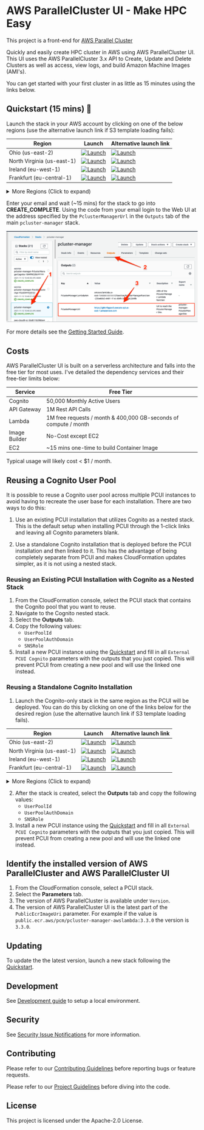 AWS ParallelCluster UI - Make HPC Easy
================================

This project is a front-end for [AWS Parallel Cluster](https://github.com/aws/aws-parallelcluster)

Quickly and easily create HPC cluster in AWS using AWS ParallelCluster UI. This UI uses the AWS ParallelCluster 3.x API to Create, Update and Delete Clusters as well as access, view logs, and build Amazon Machine Images (AMI's).

You can get started with your first cluster in as little as 15 minutes using the links below.

## Quickstart (15 mins) 🚀

Launch the stack in your AWS account by clicking on one of the below regions (use the alternative launch link if S3 template loading fails):

| Region       | Launch                                                                                                                                                                                                                                                                                                              | Alternative launch link |
|--------------|--------------------------------------------------------------------------------------------------------------------------------------------------------------------------------------------------------------------------------------------------------------------------------------------------------------------|--------------------------------------------------------------------------------------------------------------------------------------------------------------------------------------------------------------------------------------------------------------------------------------------------------------------|
| Ohio (us-east-2)  | [![Launch](https://samdengler.github.io/cloudformation-launch-stack-button-svg/images/us-east-2.svg)](https://us-east-2.console.aws.amazon.com/cloudformation/home?region=us-east-2#/stacks/create/review?stackName=pcluster-manager&templateURL=https://pcm-release-us-east-1.s3.us-east-1.amazonaws.com/pcluster-manager.yaml)       | [![Launch](https://samdengler.github.io/cloudformation-launch-stack-button-svg/images/us-east-2.svg)](https://us-east-2.console.aws.amazon.com/cloudformation/home?region=us-east-2#/stacks/create/review?stackName=pcluster-manager&templateURL=https://pcm-release-eu-west-1.s3.eu-west-1.amazonaws.com/pcluster-manager.yaml)       |
| North Virginia (us-east-1)  | [![Launch](https://samdengler.github.io/cloudformation-launch-stack-button-svg/images/us-east-1.svg)](https://us-east-1.console.aws.amazon.com/cloudformation/home?region=us-east-1#/stacks/create/review?stackName=pcluster-manager&templateURL=https://pcm-release-us-east-1.s3.us-east-1.amazonaws.com/pcluster-manager.yaml) | [![Launch](https://samdengler.github.io/cloudformation-launch-stack-button-svg/images/us-east-1.svg)](https://us-east-1.console.aws.amazon.com/cloudformation/home?region=us-east-1#/stacks/create/review?stackName=pcluster-manager&templateURL=https://pcm-release-eu-west-1.s3.eu-west-1.amazonaws.com/pcluster-manager.yaml) |
| Ireland (eu-west-1)   | [![Launch](https://samdengler.github.io/cloudformation-launch-stack-button-svg/images/eu-west-1.svg)](https://eu-west-1.console.aws.amazon.com/cloudformation/home?region=eu-west-1#/stacks/create/review?stackName=pcluster-manager&templateURL=https://pcm-release-us-east-1.s3.us-east-1.amazonaws.com/pcluster-manager.yaml)       | [![Launch](https://samdengler.github.io/cloudformation-launch-stack-button-svg/images/eu-west-1.svg)](https://eu-west-1.console.aws.amazon.com/cloudformation/home?region=eu-west-1#/stacks/create/review?stackName=pcluster-manager&templateURL=https://pcm-release-eu-west-1.s3.eu-west-1.amazonaws.com/pcluster-manager.yaml)       |
| Frankfurt (eu-central-1) | [![Launch](https://samdengler.github.io/cloudformation-launch-stack-button-svg/images/eu-central-1.svg)](https://eu-central-1.console.aws.amazon.com/cloudformation/home?region=eu-central-1#/stacks/create/review?stackName=pcluster-manager&templateURL=https://pcm-release-us-east-1.s3.us-east-1.amazonaws.com/pcluster-manager.yaml) | [![Launch](https://samdengler.github.io/cloudformation-launch-stack-button-svg/images/eu-central-1.svg)](https://eu-central-1.console.aws.amazon.com/cloudformation/home?region=eu-central-1#/stacks/create/review?stackName=pcluster-manager&templateURL=https://pcm-release-eu-west-1.s3.eu-west-1.amazonaws.com/pcluster-manager.yaml) |

<details>
    <summary>More Regions (Click to expand)</summary>
                   
| Region       | Launch                                                                                                                                                                                                                                                                                                              | Alternative launch link |
|--------------|--------------------------------------------------------------------------------------------------------------------------------------------------------------------------------------------------------------------------------------------------------------------------------------------------------------------|--------------------------------------------------------------------------------------------------------------------------------------------------------------------------------------------------------------------------------------------------------------------------------------------------------------------|
| Oregon (us-west-2)    | [![Launch](https://samdengler.github.io/cloudformation-launch-stack-button-svg/images/us-west-2.svg)](https://us-west-2.console.aws.amazon.com/cloudformation/home?region=us-west-2#/stacks/create/review?stackName=pcluster-manager&templateURL=https://pcm-release-us-east-1.s3.us-east-1.amazonaws.com/pcluster-manager.yaml)       |[![Launch](https://samdengler.github.io/cloudformation-launch-stack-button-svg/images/us-west-2.svg)](https://us-west-2.console.aws.amazon.com/cloudformation/home?region=us-west-2#/stacks/create/review?stackName=pcluster-manager&templateURL=https://pcm-release-eu-west-1.s3.eu-west-1.amazonaws.com/pcluster-manager.yaml)       |
| California (us-west-1)    | [![Launch](https://samdengler.github.io/cloudformation-launch-stack-button-svg/images/us-west-1.svg)](https://us-west-1.console.aws.amazon.com/cloudformation/home?region=us-west-1#/stacks/create/review?stackName=pcluster-manager&templateURL=https://pcm-release-us-east-1.s3.us-east-1.amazonaws.com/pcluster-manager.yaml)       |[![Launch](https://samdengler.github.io/cloudformation-launch-stack-button-svg/images/us-west-1.svg)](https://us-west-1.console.aws.amazon.com/cloudformation/home?region=us-west-1#/stacks/create/review?stackName=pcluster-manager&templateURL=https://pcm-release-eu-west-1.s3.eu-west-1.amazonaws.com/pcluster-manager.yaml) |
| London (eu-west-2)    | [![Launch](https://samdengler.github.io/cloudformation-launch-stack-button-svg/images/eu-west-2.svg)](https://eu-west-2.console.aws.amazon.com/cloudformation/home?region=eu-west-2#/stacks/create/review?stackName=pcluster-manager&templateURL=https://pcm-release-us-east-1.s3.us-east-1.amazonaws.com/pcluster-manager.yaml)       | [![Launch](https://samdengler.github.io/cloudformation-launch-stack-button-svg/images/eu-west-2.svg)](https://eu-west-2.console.aws.amazon.com/cloudformation/home?region=eu-west-2#/stacks/create/review?stackName=pcluster-manager&templateURL=https://pcm-release-eu-west-1.s3.eu-west-1.amazonaws.com/pcluster-manager.yaml) |
| Paris (eu-west-3)    | [![Launch](https://samdengler.github.io/cloudformation-launch-stack-button-svg/images/eu-west-3.svg)](https://eu-west-3.console.aws.amazon.com/cloudformation/home?region=eu-west-3#/stacks/create/review?stackName=pcluster-manager&templateURL=https://pcm-release-us-east-1.s3.us-east-1.amazonaws.com/pcluster-manager.yaml)       | [![Launch](https://samdengler.github.io/cloudformation-launch-stack-button-svg/images/eu-west-3.svg)](https://eu-west-3.console.aws.amazon.com/cloudformation/home?region=eu-west-3#/stacks/create/review?stackName=pcluster-manager&templateURL=https://pcm-release-eu-west-1.s3.eu-west-1.amazonaws.com/pcluster-manager.yaml)       |
| Stockholm (eu-north-1)    | [![Launch](https://samdengler.github.io/cloudformation-launch-stack-button-svg/images/eu-north-1.svg)](https://eu-north-1.console.aws.amazon.com/cloudformation/home?region=eu-north-1#/stacks/create/review?stackName=pcluster-manager&templateURL=https://pcm-release-us-east-1.s3.us-east-1.amazonaws.com/pcluster-manager.yaml)       | [![Launch](https://samdengler.github.io/cloudformation-launch-stack-button-svg/images/eu-north-1.svg)](https://eu-north-1.console.aws.amazon.com/cloudformation/home?region=eu-north-1#/stacks/create/review?stackName=pcluster-manager&templateURL=https://pcm-release-eu-west-1.s3.eu-west-1.amazonaws.com/pcluster-manager.yaml)       |
| Middle East (me-south-1) | [![Launch](https://samdengler.github.io/cloudformation-launch-stack-button-svg/images/me-south-1.svg)](https://me-south-1.console.aws.amazon.com/cloudformation/home?region=me-south-1#/stacks/create/review?stackName=pcluster-manager&templateURL=https://pcm-release-us-east-1.s3.us-east-1.amazonaws.com/pcluster-manager.yaml) | [![Launch](https://samdengler.github.io/cloudformation-launch-stack-button-svg/images/me-south-1.svg)](https://me-south-1.console.aws.amazon.com/cloudformation/home?region=me-south-1#/stacks/create/review?stackName=pcluster-manager&templateURL=https://pcm-release-eu-west-1.s3.eu-west-1.amazonaws.com/pcluster-manager.yaml) |
| South America (sa-east-1) | [![Launch](https://samdengler.github.io/cloudformation-launch-stack-button-svg/images/sa-east-1.svg)](https://sa-east-1.console.aws.amazon.com/cloudformation/home?region=sa-east-1#/stacks/create/review?stackName=pcluster-manager&templateURL=https://pcm-release-us-east-1.s3.us-east-1.amazonaws.com/pcluster-manager.yaml) |  [![Launch](https://samdengler.github.io/cloudformation-launch-stack-button-svg/images/sa-east-1.svg)](https://sa-east-1.console.aws.amazon.com/cloudformation/home?region=sa-east-1#/stacks/create/review?stackName=pcluster-manager&templateURL=https://pcm-release-eu-west-1.s3.eu-west-1.amazonaws.com/pcluster-manager.yaml) |
| Canada (ca-central-1) | [![Launch](https://samdengler.github.io/cloudformation-launch-stack-button-svg/images/ca-central-1.svg)](https://ca-central-1.console.aws.amazon.com/cloudformation/home?region=ca-central-1#/stacks/create/review?stackName=pcluster-manager&templateURL=https://pcm-release-us-east-1.s3.us-east-1.amazonaws.com/pcluster-manager.yaml) | [![Launch](https://samdengler.github.io/cloudformation-launch-stack-button-svg/images/ca-central-1.svg)](https://ca-central-1.console.aws.amazon.com/cloudformation/home?region=ca-central-1#/stacks/create/review?stackName=pcluster-manager&templateURL=https://pcm-release-eu-west-1.s3.eu-west-1.amazonaws.com/pcluster-manager.yaml) |
| Tokyo (ap-northeast-1) | [![Launch](https://samdengler.github.io/cloudformation-launch-stack-button-svg/images/ap-northeast-1.svg)](https://ap-northeast-1.console.aws.amazon.com/cloudformation/home?region=ap-northeast-1#/stacks/create/review?stackName=pcluster-manager&templateURL=https://pcm-release-us-east-1.s3.us-east-1.amazonaws.com/pcluster-manager.yaml) |  [![Launch](https://samdengler.github.io/cloudformation-launch-stack-button-svg/images/ap-northeast-1.svg)](https://ap-northeast-1.console.aws.amazon.com/cloudformation/home?region=ap-northeast-1#/stacks/create/review?stackName=pcluster-manager&templateURL=https://pcm-release-eu-west-1.s3.eu-west-1.amazonaws.com/pcluster-manager.yaml) |
| Seoul (ap-northeast-2) | [![Launch](https://samdengler.github.io/cloudformation-launch-stack-button-svg/images/ap-northeast-2.svg)](https://ap-northeast-2.console.aws.amazon.com/cloudformation/home?region=ap-northeast-2#/stacks/create/review?stackName=pcluster-manager&templateURL=https://pcm-release-us-east-1.s3.us-east-1.amazonaws.com/pcluster-manager.yaml) |  [![Launch](https://samdengler.github.io/cloudformation-launch-stack-button-svg/images/ap-northeast-2.svg)](https://ap-northeast-2.console.aws.amazon.com/cloudformation/home?region=ap-northeast-2#/stacks/create/review?stackName=pcluster-manager&templateURL=https://pcm-release-eu-west-1.s3.eu-west-1.amazonaws.com/pcluster-manager.yaml)|
| Mumbai (ap-south-1) | [![Launch](https://samdengler.github.io/cloudformation-launch-stack-button-svg/images/ap-south-1.svg)](https://ap-south-1.console.aws.amazon.com/cloudformation/home?region=ap-south-1#/stacks/create/review?stackName=pcluster-manager&templateURL=https://pcm-release-us-east-1.s3.us-east-1.amazonaws.com/pcluster-manager.yaml) | [![Launch](https://samdengler.github.io/cloudformation-launch-stack-button-svg/images/ap-south-1.svg)](https://ap-south-1.console.aws.amazon.com/cloudformation/home?region=ap-south-1#/stacks/create/review?stackName=pcluster-manager&templateURL=https://pcm-release-eu-west-1.s3.eu-west-1.amazonaws.com/pcluster-manager.yaml) |
| Singapore (ap-southeast-1) | [![Launch](https://samdengler.github.io/cloudformation-launch-stack-button-svg/images/ap-southeast-1.svg)](https://ap-southeast-1.console.aws.amazon.com/cloudformation/home?region=ap-southeast-1#/stacks/create/review?stackName=pcluster-manager&templateURL=https://pcm-release-us-east-1.s3.us-east-1.amazonaws.com/pcluster-manager.yaml) | [![Launch](https://samdengler.github.io/cloudformation-launch-stack-button-svg/images/ap-southeast-1.svg)](https://ap-southeast-1.console.aws.amazon.com/cloudformation/home?region=ap-southeast-1#/stacks/create/review?stackName=pcluster-manager&templateURL=https://pcm-release-eu-west-1.s3.eu-west-1.amazonaws.com/pcluster-manager.yaml) |
| Sydney (ap-southeast-2) | [![Launch](https://samdengler.github.io/cloudformation-launch-stack-button-svg/images/ap-southeast-2.svg)](https://ap-southeast-2.console.aws.amazon.com/cloudformation/home?region=ap-southeast-2#/stacks/create/review?stackName=pcluster-manager&templateURL=https://pcm-release-us-east-1.s3.us-east-1.amazonaws.com/pcluster-manager.yaml) |  [![Launch](https://samdengler.github.io/cloudformation-launch-stack-button-svg/images/ap-southeast-2.svg)](https://ap-southeast-2.console.aws.amazon.com/cloudformation/home?region=ap-southeast-2#/stacks/create/review?stackName=pcluster-manager&templateURL=https://pcm-release-eu-west-1.s3.eu-west-1.amazonaws.com/pcluster-manager.yaml) |
</details>

Enter your email and wait (~15 mins) for the stack to go into **CREATE_COMPLETE**. Using the code from your email login to the Web UI at the address specified by the `PclusterManagerUrl` in the `Outputs` tab of the main `pcluster-manager` stack.

![CloudFormation Outputs](docs/static/01-getting-started/pcmanager-url.png)

For more details see the [Getting Started Guide](https://pcluster.cloud).

## Costs

AWS ParallelCluster UI is built on a serverless architecture and falls into the free tier for most uses. I've detailed the dependency services and their free-tier limits below:

| Service       | Free Tier                                                        |
|---------------|------------------------------------------------------------------|
| Cognito       | 50,000 Monthly Active Users                                      |
| API Gateway   | 1M Rest API Calls                                                |
| Lambda        | 1M free requests / month & 400,000 GB-seconds of compute / month |
| Image Builder | No-Cost except EC2                                               |
| EC2           | ~15 mins one-time to build Container Image                       |

Typical usage will likely cost < $1 / month.

## Reusing a Cognito User Pool

It is possible to reuse a Cognito user pool across multiple PCUI instances to avoid having to recreate the user base for each installation. There are two ways to do this:

1. Use an existing PCUI installation that utilizes Cognito as a nested stack. This is the default setup when installing PCUI through the 1-click links and leaving all Cognito parameters blank.

2. Use a standalone Cognito installation that is deployed before the PCUI installation and then linked to it. This has the advantage of being completely separate from PCUI and makes CloudFormation updates simpler, as it is not using a nested stack.

### Reusing an Existing PCUI Installation with Cognito as a Nested Stack

1. From the CloudFormation console, select the PCUI stack that contains the Cognito pool that you want to reuse.
2. Navigate to the Cognito nested stack.
3. Select the **Outputs** tab.
4. Copy the following values:
   - `UserPoolId`
   - `UserPoolAuthDomain`
   - `SNSRole`
5. Install a new PCUI instance using the [Quickstart](#quickstart-15-mins-🚀) and fill in all `External PCUI Cognito` parameters with the outputs that you just copied. This will prevent PCUI from creating a new pool and will use the linked one instead.

### Reusing a Standalone Cognito Installation

1. Launch the Cognito-only stack in the same region as the PCUI will be deployed. You can do this by clicking on one of the links below for the desired region (use the alternative launch link if S3 template loading fails).


| Region       | Launch                                                                                                                                                                                                                                                                                                              | Alternative launch link |
|--------------|--------------------------------------------------------------------------------------------------------------------------------------------------------------------------------------------------------------------------------------------------------------------------------------------------------------------|--------------------------------------------------------------------------------------------------------------------------------------------------------------------------------------------------------------------------------------------------------------------------------------------------------------------|
| Ohio (us-east-2)  | [![Launch](https://samdengler.github.io/cloudformation-launch-stack-button-svg/images/us-east-2.svg)](https://us-east-2.console.aws.amazon.com/cloudformation/home?region=us-east-2#/stacks/create/review?stackName=pcluster-manager&templateURL=https://pcm-release-us-east-1.s3.us-east-1.amazonaws.com/pcluster-manager-cognito.yaml)       | [![Launch](https://samdengler.github.io/cloudformation-launch-stack-button-svg/images/us-east-2.svg)](https://us-east-2.console.aws.amazon.com/cloudformation/home?region=us-east-2#/stacks/create/review?stackName=pcluster-manager&templateURL=https://pcm-release-eu-west-1.s3.eu-west-1.amazonaws.com/pcluster-manager-cognito.yaml)       |
| North Virginia (us-east-1)  | [![Launch](https://samdengler.github.io/cloudformation-launch-stack-button-svg/images/us-east-1.svg)](https://us-east-1.console.aws.amazon.com/cloudformation/home?region=us-east-1#/stacks/create/review?stackName=pcluster-manager&templateURL=https://pcm-release-us-east-1.s3.us-east-1.amazonaws.com/pcluster-manager-cognito.yaml) | [![Launch](https://samdengler.github.io/cloudformation-launch-stack-button-svg/images/us-east-1.svg)](https://us-east-1.console.aws.amazon.com/cloudformation/home?region=us-east-1#/stacks/create/review?stackName=pcluster-manager&templateURL=https://pcm-release-eu-west-1.s3.eu-west-1.amazonaws.com/pcluster-manager-cognito.yaml) |
| Ireland (eu-west-1)   | [![Launch](https://samdengler.github.io/cloudformation-launch-stack-button-svg/images/eu-west-1.svg)](https://eu-west-1.console.aws.amazon.com/cloudformation/home?region=eu-west-1#/stacks/create/review?stackName=pcluster-manager&templateURL=https://pcm-release-us-east-1.s3.us-east-1.amazonaws.com/pcluster-manager-cognito.yaml)       | [![Launch](https://samdengler.github.io/cloudformation-launch-stack-button-svg/images/eu-west-1.svg)](https://eu-west-1.console.aws.amazon.com/cloudformation/home?region=eu-west-1#/stacks/create/review?stackName=pcluster-manager&templateURL=https://pcm-release-eu-west-1.s3.eu-west-1.amazonaws.com/pcluster-manager-cognito.yaml)       |
| Frankfurt (eu-central-1) | [![Launch](https://samdengler.github.io/cloudformation-launch-stack-button-svg/images/eu-central-1.svg)](https://eu-central-1.console.aws.amazon.com/cloudformation/home?region=eu-central-1#/stacks/create/review?stackName=pcluster-manager&templateURL=https://pcm-release-us-east-1.s3.us-east-1.amazonaws.com/pcluster-manager-cognito.yaml) | [![Launch](https://samdengler.github.io/cloudformation-launch-stack-button-svg/images/eu-central-1.svg)](https://eu-central-1.console.aws.amazon.com/cloudformation/home?region=eu-central-1#/stacks/create/review?stackName=pcluster-manager&templateURL=https://pcm-release-eu-west-1.s3.eu-west-1.amazonaws.com/pcluster-manager-cognito.yaml) |

<details>
    <summary>More Regions (Click to expand)</summary>
                   
| Region       | Launch                                                                                                                                                                                                                                                                                                              | Alternative launch link |
|--------------|--------------------------------------------------------------------------------------------------------------------------------------------------------------------------------------------------------------------------------------------------------------------------------------------------------------------|--------------------------------------------------------------------------------------------------------------------------------------------------------------------------------------------------------------------------------------------------------------------------------------------------------------------|
| Oregon (us-west-2)    | [![Launch](https://samdengler.github.io/cloudformation-launch-stack-button-svg/images/us-west-2.svg)](https://us-west-2.console.aws.amazon.com/cloudformation/home?region=us-west-2#/stacks/create/review?stackName=pcluster-manager&templateURL=https://pcm-release-us-east-1.s3.us-east-1.amazonaws.com/pcluster-manager-cognito.yaml)       |[![Launch](https://samdengler.github.io/cloudformation-launch-stack-button-svg/images/us-west-2.svg)](https://us-west-2.console.aws.amazon.com/cloudformation/home?region=us-west-2#/stacks/create/review?stackName=pcluster-manager&templateURL=https://pcm-release-eu-west-1.s3.eu-west-1.amazonaws.com/pcluster-manager-cognito.yaml)       |
| California (us-west-1)    | [![Launch](https://samdengler.github.io/cloudformation-launch-stack-button-svg/images/us-west-1.svg)](https://us-west-1.console.aws.amazon.com/cloudformation/home?region=us-west-1#/stacks/create/review?stackName=pcluster-manager&templateURL=https://pcm-release-us-east-1.s3.us-east-1.amazonaws.com/pcluster-manager-cognito.yaml)       |[![Launch](https://samdengler.github.io/cloudformation-launch-stack-button-svg/images/us-west-1.svg)](https://us-west-1.console.aws.amazon.com/cloudformation/home?region=us-west-1#/stacks/create/review?stackName=pcluster-manager&templateURL=https://pcm-release-eu-west-1.s3.eu-west-1.amazonaws.com/pcluster-manager-cognito.yaml) |
| London (eu-west-2)    | [![Launch](https://samdengler.github.io/cloudformation-launch-stack-button-svg/images/eu-west-2.svg)](https://eu-west-2.console.aws.amazon.com/cloudformation/home?region=eu-west-2#/stacks/create/review?stackName=pcluster-manager&templateURL=https://pcm-release-us-east-1.s3.us-east-1.amazonaws.com/pcluster-manager-cognito.yaml)       | [![Launch](https://samdengler.github.io/cloudformation-launch-stack-button-svg/images/eu-west-2.svg)](https://eu-west-2.console.aws.amazon.com/cloudformation/home?region=eu-west-2#/stacks/create/review?stackName=pcluster-manager&templateURL=https://pcm-release-eu-west-1.s3.eu-west-1.amazonaws.com/pcluster-manager-cognito.yaml) |
| Paris (eu-west-3)    | [![Launch](https://samdengler.github.io/cloudformation-launch-stack-button-svg/images/eu-west-3.svg)](https://eu-west-3.console.aws.amazon.com/cloudformation/home?region=eu-west-3#/stacks/create/review?stackName=pcluster-manager&templateURL=https://pcm-release-us-east-1.s3.us-east-1.amazonaws.com/pcluster-manager-cognito.yaml)       | [![Launch](https://samdengler.github.io/cloudformation-launch-stack-button-svg/images/eu-west-3.svg)](https://eu-west-3.console.aws.amazon.com/cloudformation/home?region=eu-west-3#/stacks/create/review?stackName=pcluster-manager&templateURL=https://pcm-release-eu-west-1.s3.eu-west-1.amazonaws.com/pcluster-manager-cognito.yaml)       |
| Stockholm (eu-north-1)    | [![Launch](https://samdengler.github.io/cloudformation-launch-stack-button-svg/images/eu-north-1.svg)](https://eu-north-1.console.aws.amazon.com/cloudformation/home?region=eu-north-1#/stacks/create/review?stackName=pcluster-manager&templateURL=https://pcm-release-us-east-1.s3.us-east-1.amazonaws.com/pcluster-manager-cognito.yaml)       | [![Launch](https://samdengler.github.io/cloudformation-launch-stack-button-svg/images/eu-north-1.svg)](https://eu-north-1.console.aws.amazon.com/cloudformation/home?region=eu-north-1#/stacks/create/review?stackName=pcluster-manager&templateURL=https://pcm-release-eu-west-1.s3.eu-west-1.amazonaws.com/pcluster-manager-cognito.yaml)       |
| Middle East (me-south-1) | [![Launch](https://samdengler.github.io/cloudformation-launch-stack-button-svg/images/me-south-1.svg)](https://me-south-1.console.aws.amazon.com/cloudformation/home?region=me-south-1#/stacks/create/review?stackName=pcluster-manager&templateURL=https://pcm-release-us-east-1.s3.us-east-1.amazonaws.com/pcluster-manager-cognito.yaml) | [![Launch](https://samdengler.github.io/cloudformation-launch-stack-button-svg/images/me-south-1.svg)](https://me-south-1.console.aws.amazon.com/cloudformation/home?region=me-south-1#/stacks/create/review?stackName=pcluster-manager&templateURL=https://pcm-release-eu-west-1.s3.eu-west-1.amazonaws.com/pcluster-manager-cognito.yaml) |
| South America (sa-east-1) | [![Launch](https://samdengler.github.io/cloudformation-launch-stack-button-svg/images/sa-east-1.svg)](https://sa-east-1.console.aws.amazon.com/cloudformation/home?region=sa-east-1#/stacks/create/review?stackName=pcluster-manager&templateURL=https://pcm-release-us-east-1.s3.us-east-1.amazonaws.com/pcluster-manager-cognito.yaml) |  [![Launch](https://samdengler.github.io/cloudformation-launch-stack-button-svg/images/sa-east-1.svg)](https://sa-east-1.console.aws.amazon.com/cloudformation/home?region=sa-east-1#/stacks/create/review?stackName=pcluster-manager&templateURL=https://pcm-release-eu-west-1.s3.eu-west-1.amazonaws.com/pcluster-manager-cognito.yaml) |
| Canada (ca-central-1) | [![Launch](https://samdengler.github.io/cloudformation-launch-stack-button-svg/images/ca-central-1.svg)](https://ca-central-1.console.aws.amazon.com/cloudformation/home?region=ca-central-1#/stacks/create/review?stackName=pcluster-manager&templateURL=https://pcm-release-us-east-1.s3.us-east-1.amazonaws.com/pcluster-manager-cognito.yaml) | [![Launch](https://samdengler.github.io/cloudformation-launch-stack-button-svg/images/ca-central-1.svg)](https://ca-central-1.console.aws.amazon.com/cloudformation/home?region=ca-central-1#/stacks/create/review?stackName=pcluster-manager&templateURL=https://pcm-release-eu-west-1.s3.eu-west-1.amazonaws.com/pcluster-manager-cognito.yaml) |
| Tokyo (ap-northeast-1) | [![Launch](https://samdengler.github.io/cloudformation-launch-stack-button-svg/images/ap-northeast-1.svg)](https://ap-northeast-1.console.aws.amazon.com/cloudformation/home?region=ap-northeast-1#/stacks/create/review?stackName=pcluster-manager&templateURL=https://pcm-release-us-east-1.s3.us-east-1.amazonaws.com/pcluster-manager-cognito.yaml) |  [![Launch](https://samdengler.github.io/cloudformation-launch-stack-button-svg/images/ap-northeast-1.svg)](https://ap-northeast-1.console.aws.amazon.com/cloudformation/home?region=ap-northeast-1#/stacks/create/review?stackName=pcluster-manager&templateURL=https://pcm-release-eu-west-1.s3.eu-west-1.amazonaws.com/pcluster-manager-cognito.yaml) |
| Seoul (ap-northeast-2) | [![Launch](https://samdengler.github.io/cloudformation-launch-stack-button-svg/images/ap-northeast-2.svg)](https://ap-northeast-2.console.aws.amazon.com/cloudformation/home?region=ap-northeast-2#/stacks/create/review?stackName=pcluster-manager&templateURL=https://pcm-release-us-east-1.s3.us-east-1.amazonaws.com/pcluster-manager-cognito.yaml) |  [![Launch](https://samdengler.github.io/cloudformation-launch-stack-button-svg/images/ap-northeast-2.svg)](https://ap-northeast-2.console.aws.amazon.com/cloudformation/home?region=ap-northeast-2#/stacks/create/review?stackName=pcluster-manager&templateURL=https://pcm-release-eu-west-1.s3.eu-west-1.amazonaws.com/pcluster-manager-cognito.yaml)|
| Mumbai (ap-south-1) | [![Launch](https://samdengler.github.io/cloudformation-launch-stack-button-svg/images/ap-south-1.svg)](https://ap-south-1.console.aws.amazon.com/cloudformation/home?region=ap-south-1#/stacks/create/review?stackName=pcluster-manager&templateURL=https://pcm-release-us-east-1.s3.us-east-1.amazonaws.com/pcluster-manager-cognito.yaml) | [![Launch](https://samdengler.github.io/cloudformation-launch-stack-button-svg/images/ap-south-1.svg)](https://ap-south-1.console.aws.amazon.com/cloudformation/home?region=ap-south-1#/stacks/create/review?stackName=pcluster-manager&templateURL=https://pcm-release-eu-west-1.s3.eu-west-1.amazonaws.com/pcluster-manager-cognito.yaml) |
| Singapore (ap-southeast-1) | [![Launch](https://samdengler.github.io/cloudformation-launch-stack-button-svg/images/ap-southeast-1.svg)](https://ap-southeast-1.console.aws.amazon.com/cloudformation/home?region=ap-southeast-1#/stacks/create/review?stackName=pcluster-manager&templateURL=https://pcm-release-us-east-1.s3.us-east-1.amazonaws.com/pcluster-manager-cognito.yaml) | [![Launch](https://samdengler.github.io/cloudformation-launch-stack-button-svg/images/ap-southeast-1.svg)](https://ap-southeast-1.console.aws.amazon.com/cloudformation/home?region=ap-southeast-1#/stacks/create/review?stackName=pcluster-manager&templateURL=https://pcm-release-eu-west-1.s3.eu-west-1.amazonaws.com/pcluster-manager-cognito.yaml) |
| Sydney (ap-southeast-2) | [![Launch](https://samdengler.github.io/cloudformation-launch-stack-button-svg/images/ap-southeast-2.svg)](https://ap-southeast-2.console.aws.amazon.com/cloudformation/home?region=ap-southeast-2#/stacks/create/review?stackName=pcluster-manager&templateURL=https://pcm-release-us-east-1.s3.us-east-1.amazonaws.com/pcluster-manager-cognito.yaml) |  [![Launch](https://samdengler.github.io/cloudformation-launch-stack-button-svg/images/ap-southeast-2.svg)](https://ap-southeast-2.console.aws.amazon.com/cloudformation/home?region=ap-southeast-2#/stacks/create/review?stackName=pcluster-manager&templateURL=https://pcm-release-eu-west-1.s3.eu-west-1.amazonaws.com/pcluster-manager-cognito.yaml) |
</details>

2. After the stack is created, select the **Outputs** tab and copy the following values:
   - `UserPoolId`
   - `UserPoolAuthDomain`
   - `SNSRole`
3. Install a new PCUI instance using the [Quickstart](#quickstart-15-mins-🚀) and fill in all `External PCUI Cognito` parameters with the outputs that you just copied. This will prevent PCUI from creating a new pool and will use the linked one instead.

## Identify the installed version of AWS ParallelCluster and AWS ParallelCluster UI
1. From the CloudFormation console, select a PCUI stack.
2. Select the **Parameters** tab.
3. The version of AWS ParallelCluster is available under `Version`.
4. The version of AWS ParallelCluster UI is the latest part of the `PublicEcrImageUri` parameter. For example if the value is `public.ecr.aws/pcm/pcluster-manager-awslambda:3.3.0` the version is `3.3.0`.

## Updating

To update the the latest version, launch a new stack following the [Quickstart](#quickstart-15-mins-🚀).

## Development

See [Development guide](DEVELOPMENT.md) to setup a local environment.

## Security

See [Security Issue Notifications](CONTRIBUTING.md#security-issue-notifications) for more information.

## Contributing

Please refer to our [Contributing Guidelines](CONTRIBUTING.md) before reporting bugs or feature requests.

Please refer to our [Project Guidelines](PROJECT_GUIDELINES.md) before diving into the code.

## License

This project is licensed under the Apache-2.0 License.
